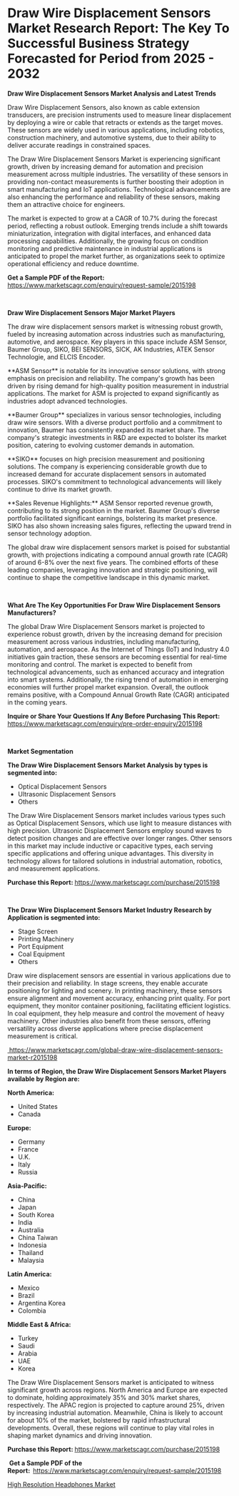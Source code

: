 <p><h1>Draw Wire Displacement Sensors Market Research Report: The Key To Successful Business Strategy Forecasted for Period from 2025 - 2032</h1></p><p><strong>Draw Wire Displacement Sensors Market Analysis and Latest Trends</strong></p>
<p><p>Draw Wire Displacement Sensors, also known as cable extension transducers, are precision instruments used to measure linear displacement by deploying a wire or cable that retracts or extends as the target moves. These sensors are widely used in various applications, including robotics, construction machinery, and automotive systems, due to their ability to deliver accurate readings in constrained spaces.</p><p>The Draw Wire Displacement Sensors Market is experiencing significant growth, driven by increasing demand for automation and precision measurement across multiple industries. The versatility of these sensors in providing non-contact measurements is further boosting their adoption in smart manufacturing and IoT applications. Technological advancements are also enhancing the performance and reliability of these sensors, making them an attractive choice for engineers.</p><p>The market is expected to grow at a CAGR of 10.7% during the forecast period, reflecting a robust outlook. Emerging trends include a shift towards miniaturization, integration with digital interfaces, and enhanced data processing capabilities. Additionally, the growing focus on condition monitoring and predictive maintenance in industrial applications is anticipated to propel the market further, as organizations seek to optimize operational efficiency and reduce downtime.</p></p>
<p><strong>Get a Sample PDF of the Report:&nbsp;</strong> <a href="https://www.marketscagr.com/enquiry/request-sample/2015198?utm_campaign=2336&utm_medium=2&utm_source=Github&utm_content=ia&utm_term=11022025&utm_id=draw-wire-displacement-sensors">https://www.marketscagr.com/enquiry/request-sample/2015198</a></p>
<p>&nbsp;</p>
<p><strong>Draw Wire Displacement Sensors Major Market Players</strong></p>
<p><p>The draw wire displacement sensors market is witnessing robust growth, fueled by increasing automation across industries such as manufacturing, automotive, and aerospace. Key players in this space include ASM Sensor, Baumer Group, SIKO, BEI SENSORS, SICK, AK Industries, ATEK Sensor Technologie, and ELCIS Encoder.</p><p>**ASM Sensor** is notable for its innovative sensor solutions, with strong emphasis on precision and reliability. The company's growth has been driven by rising demand for high-quality position measurement in industrial applications. The market for ASM is projected to expand significantly as industries adopt advanced technologies.</p><p>**Baumer Group** specializes in various sensor technologies, including draw wire sensors. With a diverse product portfolio and a commitment to innovation, Baumer has consistently expanded its market share. The company's strategic investments in R&D are expected to bolster its market position, catering to evolving customer demands in automation.</p><p>**SIKO** focuses on high precision measurement and positioning solutions. The company is experiencing considerable growth due to increased demand for accurate displacement sensors in automated processes. SIKO's commitment to technological advancements will likely continue to drive its market growth.</p><p>**Sales Revenue Highlights:** ASM Sensor reported revenue growth, contributing to its strong position in the market. Baumer Group's diverse portfolio facilitated significant earnings, bolstering its market presence. SIKO has also shown increasing sales figures, reflecting the upward trend in sensor technology adoption.</p><p>The global draw wire displacement sensors market is poised for substantial growth, with projections indicating a compound annual growth rate (CAGR) of around 6-8% over the next five years. The combined efforts of these leading companies, leveraging innovation and strategic positioning, will continue to shape the competitive landscape in this dynamic market.</p></p>
<p>&nbsp;</p>
<p><strong>What Are The Key Opportunities For Draw Wire Displacement Sensors Manufacturers?</strong></p>
<p><p>The global Draw Wire Displacement Sensors market is projected to experience robust growth, driven by the increasing demand for precision measurement across various industries, including manufacturing, automation, and aerospace. As the Internet of Things (IoT) and Industry 4.0 initiatives gain traction, these sensors are becoming essential for real-time monitoring and control. The market is expected to benefit from technological advancements, such as enhanced accuracy and integration into smart systems. Additionally, the rising trend of automation in emerging economies will further propel market expansion. Overall, the outlook remains positive, with a Compound Annual Growth Rate (CAGR) anticipated in the coming years.</p></p>
<p><strong>Inquire or Share Your Questions If Any Before Purchasing This Report:</strong> <a href="https://www.marketscagr.com/enquiry/pre-order-enquiry/2015198?utm_campaign=2336&utm_medium=2&utm_source=Github&utm_content=ia&utm_term=11022025&utm_id=draw-wire-displacement-sensors">https://www.marketscagr.com/enquiry/pre-order-enquiry/2015198</a></p>
<p>&nbsp;</p>
<p><strong>Market Segmentation</strong></p>
<p><strong>The Draw Wire Displacement Sensors Market Analysis by types is segmented into:</strong></p>
<p><ul><li>Optical Displacement Sensors</li><li>Ultrasonic Displacement Sensors</li><li>Others</li></ul></p>
<p><p>The Draw Wire Displacement Sensors market includes various types such as Optical Displacement Sensors, which use light to measure distances with high precision. Ultrasonic Displacement Sensors employ sound waves to detect position changes and are effective over longer ranges. Other sensors in this market may include inductive or capacitive types, each serving specific applications and offering unique advantages. This diversity in technology allows for tailored solutions in industrial automation, robotics, and measurement applications.</p></p>
<p><strong>Purchase this Report:&nbsp;</strong><a href="https://www.marketscagr.com/purchase/2015198?utm_campaign=2336&utm_medium=2&utm_source=Github&utm_content=ia&utm_term=11022025&utm_id=draw-wire-displacement-sensors">https://www.marketscagr.com/purchase/2015198</a></p>
<p>&nbsp;</p>
<p><strong>The Draw Wire Displacement Sensors Market Industry Research by Application is segmented into:</strong></p>
<p><ul><li>Stage Screen</li><li>Printing Machinery</li><li>Port Equipment</li><li>Coal Equipment</li><li>Others</li></ul></p>
<p><p>Draw wire displacement sensors are essential in various applications due to their precision and reliability. In stage screens, they enable accurate positioning for lighting and scenery. In printing machinery, these sensors ensure alignment and movement accuracy, enhancing print quality. For port equipment, they monitor container positioning, facilitating efficient logistics. In coal equipment, they help measure and control the movement of heavy machinery. Other industries also benefit from these sensors, offering versatility across diverse applications where precise displacement measurement is critical.</p></p>
<p><a href="https://www.marketscagr.com/global-draw-wire-displacement-sensors-market-r2015198?utm_campaign=2336&utm_medium=2&utm_source=Github&utm_content=ia&utm_term=11022025&utm_id=draw-wire-displacement-sensors">&nbsp;https://www.marketscagr.com/global-draw-wire-displacement-sensors-market-r2015198</a></p>
<p><strong>In terms of Region, the Draw Wire Displacement Sensors Market Players available by Region are:</strong></p>
<p>
    <p> <strong> North America: </strong>
        <ul>
            <li>United States</li>
            <li>Canada</li>
        </ul>
        </p> 
    <p> <strong> Europe: </strong>
        <ul>
            <li>Germany</li>
            <li>France</li>
            <li>U.K.</li>
            <li>Italy</li>
            <li>Russia</li>
        </ul>
        </p> 
    <p> <strong> Asia-Pacific: </strong>
        <ul>
            <li>China</li>
            <li>Japan</li>
            <li>South Korea</li>
            <li>India</li>
            <li>Australia</li>
            <li>China Taiwan</li>
            <li>Indonesia</li>
            <li>Thailand</li>
            <li>Malaysia</li>
        </ul>
        </p> 
    <p> <strong> Latin America: </strong>
        <ul>
            <li>Mexico</li>
            <li>Brazil</li>
            <li>Argentina Korea</li>
            <li>Colombia</li>
        </ul>
        </p> 
    <p> <strong> Middle East & Africa: </strong>
        <ul>
            <li>Turkey</li>
            <li>Saudi</li>
            <li>Arabia</li>
            <li>UAE</li>
            <li>Korea</li>
        </ul>
    </p>
    </p>
<p><p>The Draw Wire Displacement Sensors market is anticipated to witness significant growth across regions. North America and Europe are expected to dominate, holding approximately 35% and 30% market shares, respectively. The APAC region is projected to capture around 25%, driven by increasing industrial automation. Meanwhile, China is likely to account for about 10% of the market, bolstered by rapid infrastructural developments. Overall, these regions will continue to play vital roles in shaping market dynamics and driving innovation.</p></p>
<p><strong>Purchase this Report: </strong><a href="https://www.marketscagr.com/purchase/2015198?utm_campaign=2336&utm_medium=2&utm_source=Github&utm_content=ia&utm_term=11022025&utm_id=draw-wire-displacement-sensors">https://www.marketscagr.com/purchase/2015198</a></p>
<p>&nbsp;<strong>Get a Sample PDF of the Report:&nbsp;&nbsp;</strong><a href="https://www.marketscagr.com/enquiry/request-sample/2015198?utm_campaign=2336&utm_medium=2&utm_source=Github&utm_content=ia&utm_term=11022025&utm_id=draw-wire-displacement-sensors">https://www.marketscagr.com/enquiry/request-sample/2015198</a></p>
<p><strong></strong></p>
<p><p><a href="https://github.com/yazminwollma30/Market-Research-Report-List-1/blob/main/high-resolution-headphones-market.md?utm_campaign=2336&utm_medium=2&utm_source=Github&utm_content=ia&utm_term=11022025&utm_id=draw-wire-displacement-sensors">High Resolution Headphones Market</a></p></p>